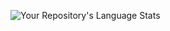 ![Your Repository's Language Stats](https://github-readme-stats.vercel.app/api/top-langs/?username=Manickam717)
